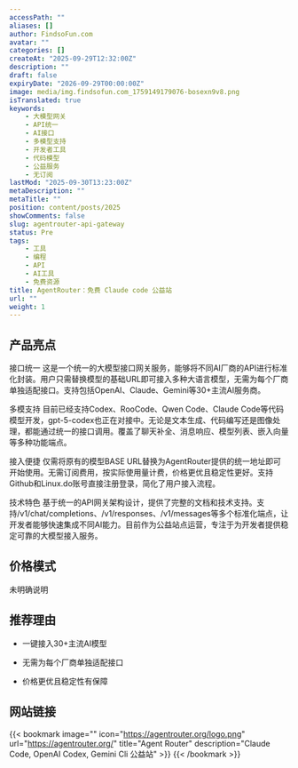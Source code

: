 ```yaml
---
accessPath: ""
aliases: []
author: FindsoFun.com
avatar: ""
categories: []
createAt: "2025-09-29T12:32:00Z"
description: ""
draft: false
expiryDate: "2026-09-29T00:00:00Z"
image: media/img.findsofun.com_1759149179076-bosexn9v8.png
isTranslated: true
keywords:
    - 大模型网关
    - API统一
    - AI接口
    - 多模型支持
    - 开发者工具
    - 代码模型
    - 公益服务
    - 无订阅
lastMod: "2025-09-30T13:23:00Z"
metaDescription: ""
metaTitle: ""
position: content/posts/2025
showComments: false
slug: agentrouter-api-gateway
status: Pre
tags:
    - 工具
    - 编程
    - API
    - AI工具
    - 免费资源
title: AgentRouter：免费 Claude code 公益站
url: ""
weight: 1
---
```

## 产品亮点
接口统一
这是一个统一的大模型接口网关服务，能够将不同AI厂商的API进行标准化封装。用户只需替换模型的基础URL即可接入多种大语言模型，无需为每个厂商单独适配接口。支持包括OpenAI、Claude、Gemini等30+主流AI服务商。

多模支持
目前已经支持Codex、RooCode、Qwen Code、Claude Code等代码模型开发，gpt-5-codex也正在对接中。无论是文本生成、代码编写还是图像处理，都能通过统一的接口调用。覆盖了聊天补全、消息响应、模型列表、嵌入向量等多种功能端点。

接入便捷
仅需将原有的模型BASE URL替换为AgentRouter提供的统一地址即可开始使用。无需订阅费用，按实际使用量计费，价格更优且稳定性更好。支持Github和Linux.do账号直接注册登录，简化了用户接入流程。

技术特色
基于统一的API网关架构设计，提供了完整的文档和技术支持。支持/v1/chat/completions、/v1/responses、/v1/messages等多个标准化端点，让开发者能够快速集成不同AI能力。目前作为公益站点运营，专注于为开发者提供稳定可靠的大模型接入服务。

## 价格模式
<!--more-->未明确说明

## 推荐理由
- 一键接入30+主流AI模型

- 无需为每个厂商单独适配接口

- 价格更优且稳定性有保障

## 网站链接
{{< bookmark image="<no value>" icon="https://agentrouter.org/logo.png" url="https://agentrouter.org/" title="Agent Router" description="Claude Code, OpenAI Codex, Gemini Cli 公益站" >}}
{{< /bookmark >}}

